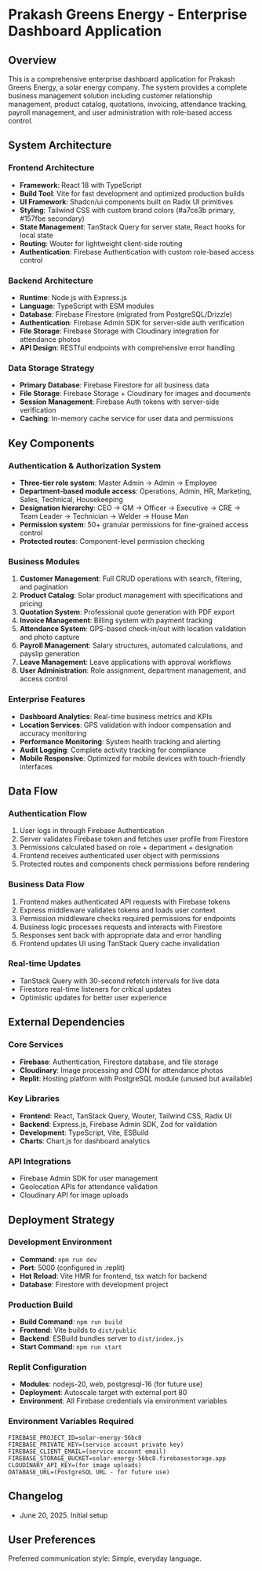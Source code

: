# Prakash Greens Energy - Enterprise Dashboard Application

## Overview

This is a comprehensive enterprise dashboard application for Prakash Greens Energy, a solar energy company. The system provides a complete business management solution including customer relationship management, product catalog, quotations, invoicing, attendance tracking, payroll management, and user administration with role-based access control.

## System Architecture

### Frontend Architecture
- **Framework**: React 18 with TypeScript
- **Build Tool**: Vite for fast development and optimized production builds
- **UI Framework**: Shadcn/ui components built on Radix UI primitives
- **Styling**: Tailwind CSS with custom brand colors (#a7ce3b primary, #157fbe secondary)
- **State Management**: TanStack Query for server state, React hooks for local state
- **Routing**: Wouter for lightweight client-side routing
- **Authentication**: Firebase Authentication with custom role-based access control

### Backend Architecture
- **Runtime**: Node.js with Express.js
- **Language**: TypeScript with ESM modules
- **Database**: Firebase Firestore (migrated from PostgreSQL/Drizzle)
- **Authentication**: Firebase Admin SDK for server-side auth verification
- **File Storage**: Firebase Storage with Cloudinary integration for attendance photos
- **API Design**: RESTful endpoints with comprehensive error handling

### Data Storage Strategy
- **Primary Database**: Firebase Firestore for all business data
- **File Storage**: Firebase Storage + Cloudinary for images and documents
- **Session Management**: Firebase Auth tokens with server-side verification
- **Caching**: In-memory cache service for user data and permissions

## Key Components

### Authentication & Authorization System
- **Three-tier role system**: Master Admin → Admin → Employee
- **Department-based module access**: Operations, Admin, HR, Marketing, Sales, Technical, Housekeeping
- **Designation hierarchy**: CEO → GM → Officer → Executive → CRE → Team Leader → Technician → Welder → House Man
- **Permission system**: 50+ granular permissions for fine-grained access control
- **Protected routes**: Component-level permission checking

### Business Modules
1. **Customer Management**: Full CRUD operations with search, filtering, and pagination
2. **Product Catalog**: Solar product management with specifications and pricing
3. **Quotation System**: Professional quote generation with PDF export
4. **Invoice Management**: Billing system with payment tracking
5. **Attendance System**: GPS-based check-in/out with location validation and photo capture
6. **Payroll Management**: Salary structures, automated calculations, and payslip generation
7. **Leave Management**: Leave applications with approval workflows
8. **User Administration**: Role assignment, department management, and access control

### Enterprise Features
- **Dashboard Analytics**: Real-time business metrics and KPIs
- **Location Services**: GPS validation with indoor compensation and accuracy monitoring
- **Performance Monitoring**: System health tracking and alerting
- **Audit Logging**: Complete activity tracking for compliance
- **Mobile Responsive**: Optimized for mobile devices with touch-friendly interfaces

## Data Flow

### Authentication Flow
1. User logs in through Firebase Authentication
2. Server validates Firebase token and fetches user profile from Firestore
3. Permissions calculated based on role + department + designation
4. Frontend receives authenticated user object with permissions
5. Protected routes and components check permissions before rendering

### Business Data Flow
1. Frontend makes authenticated API requests with Firebase tokens
2. Express middleware validates tokens and loads user context
3. Permission middleware checks required permissions for endpoints
4. Business logic processes requests and interacts with Firestore
5. Responses sent back with appropriate data and error handling
6. Frontend updates UI using TanStack Query cache invalidation

### Real-time Updates
- TanStack Query with 30-second refetch intervals for live data
- Firestore real-time listeners for critical updates
- Optimistic updates for better user experience

## External Dependencies

### Core Services
- **Firebase**: Authentication, Firestore database, and file storage
- **Cloudinary**: Image processing and CDN for attendance photos
- **Replit**: Hosting platform with PostgreSQL module (unused but available)

### Key Libraries
- **Frontend**: React, TanStack Query, Wouter, Tailwind CSS, Radix UI
- **Backend**: Express.js, Firebase Admin SDK, Zod for validation
- **Development**: TypeScript, Vite, ESBuild
- **Charts**: Chart.js for dashboard analytics

### API Integrations
- Firebase Admin SDK for user management
- Geolocation APIs for attendance validation
- Cloudinary API for image uploads

## Deployment Strategy

### Development Environment
- **Command**: `npm run dev`
- **Port**: 5000 (configured in .replit)
- **Hot Reload**: Vite HMR for frontend, tsx watch for backend
- **Database**: Firestore with development project

### Production Build
- **Build Command**: `npm run build`
- **Frontend**: Vite builds to `dist/public`
- **Backend**: ESBuild bundles server to `dist/index.js`
- **Start Command**: `npm run start`

### Replit Configuration
- **Modules**: nodejs-20, web, postgresql-16 (for future use)
- **Deployment**: Autoscale target with external port 80
- **Environment**: All Firebase credentials via environment variables

### Environment Variables Required
```
FIREBASE_PROJECT_ID=solar-energy-56bc8
FIREBASE_PRIVATE_KEY=(service account private key)
FIREBASE_CLIENT_EMAIL=(service account email)
FIREBASE_STORAGE_BUCKET=solar-energy-56bc8.firebasestorage.app
CLOUDINARY_API_KEY=(for image uploads)
DATABASE_URL=(PostgreSQL URL - for future use)
```

## Changelog
- June 20, 2025. Initial setup

## User Preferences

Preferred communication style: Simple, everyday language.